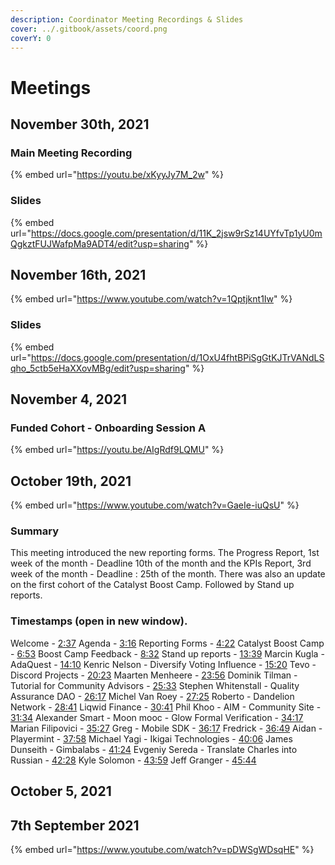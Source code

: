 ```yaml
---
description: Coordinator Meeting Recordings & Slides
cover: ../.gitbook/assets/coord.png
coverY: 0
---
```


# Meetings

## November 30th, 2021

### Main Meeting Recording

{% embed url="https://youtu.be/xKyyJy7M_2w" %}

### Slides

{% embed url="https://docs.google.com/presentation/d/11K_2jsw9rSz14UYfvTp1yU0mQgkztFUJWafpMa9ADT4/edit?usp=sharing" %}

## November 16th, 2021

{% embed url="https://www.youtube.com/watch?v=1Qptjknt1Iw" %}

### Slides

{% embed url="https://docs.google.com/presentation/d/1OxU4fhtBPiSgGtKJTrVANdLSqho_5ctb5eHaXXovMBg/edit?usp=sharing" %}

## November 4, 2021

### Funded Cohort - Onboarding Session A

{% embed url="https://youtu.be/AIgRdf9LQMU" %}

## October 19th, 2021

{% embed url="https://www.youtube.com/watch?v=GaeIe-iuQsU" %}

### Summary

This meeting introduced the new reporting forms. The Progress Report, 1st week of the month - Deadline 10th of the month and the KPIs Report, 3rd week of the month - Deadline : 25th of the month. There was also an update on the first cohort of the Catalyst Boost Camp. Followed by Stand up reports.

### Timestamps (open in new window).

Welcome - [2:37](https://www.youtube.com/watch?v=GaeIe-iuQsU\&t=157s) Agenda - [3:16](https://www.youtube.com/watch?v=GaeIe-iuQsU\&t=196s) Reporting Forms - [4:22](https://www.youtube.com/watch?v=GaeIe-iuQsU\&t=262s) Catalyst Boost Camp - [6:53](https://www.youtube.com/watch?v=GaeIe-iuQsU\&t=413s) Boost Camp Feedback - [8:32](https://www.youtube.com/watch?v=GaeIe-iuQsU\&t=512s) Stand up reports - [13:39](https://www.youtube.com/watch?v=GaeIe-iuQsU\&t=819s) Marcin Kugla - AdaQuest - [14:10](https://www.youtube.com/watch?v=GaeIe-iuQsU\&t=850s) Kenric Nelson - Diversify Voting Influence - [15:20](https://www.youtube.com/watch?v=GaeIe-iuQsU\&t=920s) Tevo - Discord Projects - [20:23](https://www.youtube.com/watch?v=GaeIe-iuQsU\&t=1223s) Maarten Menheere - [23:56](https://www.youtube.com/watch?v=GaeIe-iuQsU\&t=1436s) Dominik Tilman - Tutorial for Community Advisors - [25:33](https://www.youtube.com/watch?v=GaeIe-iuQsU\&t=1533s) Stephen Whitenstall - Quality Assurance DAO - [26:17](https://www.youtube.com/watch?v=GaeIe-iuQsU\&t=1577s) Michel Van Roey - [27:25](https://www.youtube.com/watch?v=GaeIe-iuQsU\&t=1645s) Roberto - Dandelion Network - [28:41](https://www.youtube.com/watch?v=GaeIe-iuQsU\&t=1721s) Liqwid Finance - [30:41](https://www.youtube.com/watch?v=GaeIe-iuQsU\&t=1841s) Phil Khoo - AIM - Community Site - [31:34](https://www.youtube.com/watch?v=GaeIe-iuQsU\&t=1894s) Alexander Smart - Moon mooc - Glow Formal Verification - [34:17](https://www.youtube.com/watch?v=GaeIe-iuQsU\&t=2057s) Marian Filipovici - [35:27](https://www.youtube.com/watch?v=GaeIe-iuQsU\&t=2127s) Greg - Mobile SDK - [36:17](https://www.youtube.com/watch?v=GaeIe-iuQsU\&t=2177s) Fredrick - [36:49](https://www.youtube.com/watch?v=GaeIe-iuQsU\&t=2209s) Aidan - Playermint - [37:58](https://www.youtube.com/watch?v=GaeIe-iuQsU\&t=2278s) Michael Yagi - Ikigai Technologies - [40:06](https://www.youtube.com/watch?v=GaeIe-iuQsU\&t=2406s) James Dunseith - Gimbalabs - [41:24](https://www.youtube.com/watch?v=GaeIe-iuQsU\&t=2484s) Evgeniy Sereda - Translate Charles into Russian - [42:28](https://www.youtube.com/watch?v=GaeIe-iuQsU\&t=2548s) Kyle Solomon - [43:59](https://www.youtube.com/watch?v=GaeIe-iuQsU\&t=2639s) Jeff Granger - [45:44](https://www.youtube.com/watch?v=GaeIe-iuQsU\&t=2744s)

## October 5, 2021

## 7th September 2021

{% embed url="https://www.youtube.com/watch?v=pDWSgWDsqHE" %}

